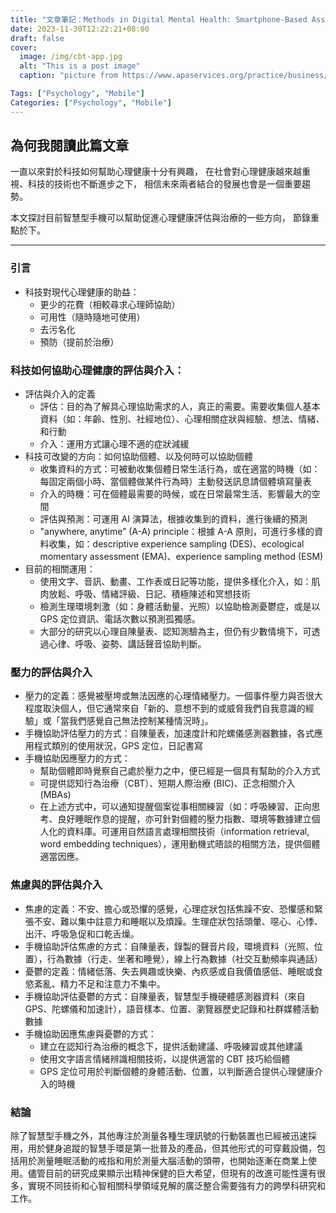 ```yaml
---
title: "文章筆記：Methods in Digital Mental Health: Smartphone-Based Assessment and Intervention for Stress, Anxiety, and Depression"
date: 2023-11-30T12:22:21+08:00
draft: false
cover:
  image: /img/cbt-app.jpg
  alt: "This is a post image"
  caption: "picture from https://www.apaservices.org/practice/business/technology/tech-column/cbt-app-depression"

Tags: ["Psychology", "Mobile"]
Categories: ["Psychology", "Mobile"]
---
```


## 為何我閱讀此篇文章

一直以來對於科技如何幫助心理健康十分有興趣，
在社會對心理健康越來越重視、科技的技術也不斷進步之下，
相信未來兩者結合的發展也會是一個重要趨勢。

本文探討目前智慧型手機可以幫助促進心理健康評估與治療的一些方向，
節錄重點於下。

---

### 引言

- 科技對現代心理健康的助益：
  - 更少的花費（相較尋求心理師協助）
  - 可用性（隨時隨地可使用）
  - 去污名化
  - 預防（提前於治療）

### 科技如何協助心理健康的評估與介入：

- 評估與介入的定義
  - 評估：目的為了解具心理協助需求的人，真正的需要。需要收集個人基本資料（如：年齡、性別、社經地位）、心理相關症狀與經驗、想法、情緒、和行動
  - 介入：運用方式讓心理不適的症狀減緩
- 科技可改變的方向：如何協助個體、以及何時可以協助個體
  - 收集資料的方式：可被動收集個體日常生活行為，或在適當的時機（如：每固定兩個小時、當個體做某件行為時）主動發送訊息請個體填寫量表
  - 介入的時機：可在個體最需要的時候，或在日常最常生活、影響最大的空間
  - 評估與預測：可運用 AI 演算法，根據收集到的資料，進行後續的預測
  - "anywhere, anytime” (A-A) principle：根據 A-A 原則，可進行多樣的資料收集，如：descriptive experience sampling (DES)、ecological momentary assessment (EMA)、experience sampling method (ESM)
- 目前的相關運用：
  - 使用文字、音訊、動畫、工作表或日記等功能，提供多樣化介入，如：肌肉放鬆、呼吸、情緒評級、日記、積極陳述和冥想技術
  - 檢測生理環境刺激（如：身體活動量、光照）以協助檢測憂鬱症，或是以 GPS 定位資訊、電話次數以預測孤獨感。
  - 大部分的研究以心理自陳量表、認知測驗為主，但仍有少數情境下，可透過心律、呼吸、姿勢、講話聲音協助判斷。

### 壓力的評估與介入

- 壓力的定義：感覺被壓垮或無法因應的心理情緒壓力。一個事件壓力與否很大程度取決個人，但它通常來自「新的、意想不到的或威脅我們自我意識的經驗」或「當我們感覺自己無法控制某種情況時」。
- 手機協助評估壓力的方式：自陳量表，加速度計和陀螺儀感測器數據，各式應用程式類別的使用狀況，GPS 定位，日記書寫
- 手機協助因應壓力的方式：
  - 幫助個體即時覺察自己處於壓力之中，便已經是一個具有幫助的介入方式
  - 可提供認知行為治療（CBT）、短期人際治療 (BIC)、正念相關介入(MBAs)
  - 在上述方式中，可以通知提醒個案從事相關練習（如：呼吸練習、正向思考、良好睡眠作息的提醒，亦可針對個體的壓力指數、環境等數據建立個人化的資料庫。可運用自然語言處理相關技術（information retrieval, word embedding techniques），運用動機式晤談的相關方法，提供個體適當因應。

### 焦慮與的評估與介入

- 焦慮的定義：不安、擔心或恐懼的感覺，心理症狀包括焦躁不安、恐懼感和緊張不安、難以集中註意力和睡眠以及煩躁。生理症狀包括頭暈、噁心、心悸、出汗、呼吸急促和口乾舌燥。
- 手機協助評估焦慮的方式：自陳量表，錄製的聲音片段，環境資料（光照、位置），行為數據（行走、坐著和睡覺），線上行為數據（社交互動頻率與通話）
- 憂鬱的定義：情緒低落、失去興趣或快樂、內疚感或自我價值感低、睡眠或食慾紊亂、精力不足和注意力不集中。
- 手機協助評估憂鬱的方式：自陳量表，智慧型手機硬體感測器資料（來自 GPS、陀螺儀和加速計），語音樣本、位置、瀏覽器歷史記錄和社群媒體活動數據
- 手機協助因應焦慮與憂鬱的方式：
  - 建立在認知行為治療的概念下，提供活動建議、呼吸練習或其他建議
  - 使用文字語言情緒辨識相關技術，以提供適當的 CBT 技巧給個體
  - GPS 定位可用於判斷個體的身體活動、位置，以判斷適合提供心理健康介入的時機

### 結論

除了智慧型手機之外，其他專注於測量各種生理訊號的行動裝置也已經被迅速採用，用於健身追蹤的智慧手環是第一批普及的產品，但其他形式的可穿戴設備，包括用於測量睡眠活動的戒指和用於測量大腦活動的頭帶，也開始逐漸在商業上使用。儘管目前的研究成果顯示出精神保健的巨大希望，但現有的改進可能性還有很多，實現不同技術和心智相關科學領域見解的廣泛整合需要強有力的跨學科研究和工作。
